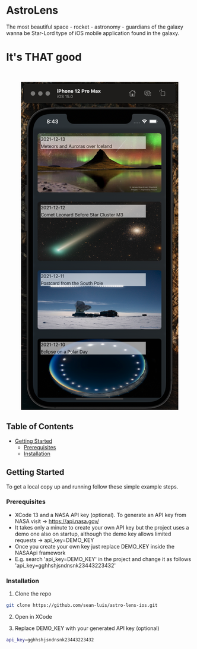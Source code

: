 # AstroLens

The most beautiful space - rocket - astronomy - guardians of the galaxy wanna be Star-Lord type of iOS mobile application found in the galaxy.
# It's THAT good

<br />
<p align="center">
  <img src="Screenshots/astro-lens-start-up.png" alt="Logo" width="424" height="883">
</p>

## Table of Contents
* [Getting Started](#getting-started)
  * [Prerequisites](#prerequisites)
  * [Installation](#installation)

## Getting Started

To get a local copy up and running follow these simple example steps.

### Prerequisites

* XCode 13 and a NASA API key (optional). To generate an API key from NASA visit -> https://api.nasa.gov/ 
* It takes only a minute to create your own API key but the project uses a demo one also on startup, although the demo key allows limited requests -> api_key=DEMO_KEY 
* Once you create your own key just replace DEMO_KEY inside the NASAApi framework
* E.g. search 'api_key=DEMO_KEY' in the project and change it as follows 'api_key=gghhshjsndnsnk23443223432'

### Installation

1. Clone the repo
```sh
git clone https://github.com/sean-luis/astro-lens-ios.git
```
2. Open in XCode

3. Replace DEMO_KEY with your generated API key (optional)
```sh
api_key=gghhshjsndnsnk23443223432
```
